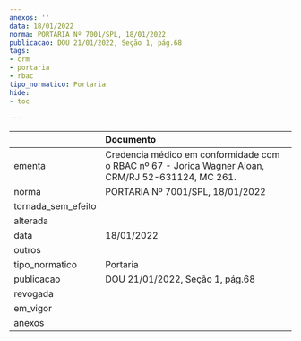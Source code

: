 ```yaml
---
anexos: ''
data: 18/01/2022
norma: PORTARIA Nº 7001/SPL, 18/01/2022
publicacao: DOU 21/01/2022, Seção 1, pág.68
tags:
- crm
- portaria
- rbac
tipo_normatico: Portaria
hide: 
- toc 
 
---
```


|                    | Documento                                                                                           |
|:-------------------|:----------------------------------------------------------------------------------------------------|
| ementa             | Credencia médico em conformidade com o RBAC nº 67 - Jorica Wagner Aloan, CRM/RJ  52-631124, MC 261. |
| norma              | PORTARIA Nº 7001/SPL, 18/01/2022                                                                    |
| tornada_sem_efeito |                                                                                                     |
| alterada           |                                                                                                     |
| data               | 18/01/2022                                                                                          |
| outros             |                                                                                                     |
| tipo_normatico     | Portaria                                                                                            |
| publicacao         | DOU 21/01/2022, Seção 1, pág.68                                                                     |
| revogada           |                                                                                                     |
| em_vigor           |                                                                                                     |
| anexos             |                                                                                                     |